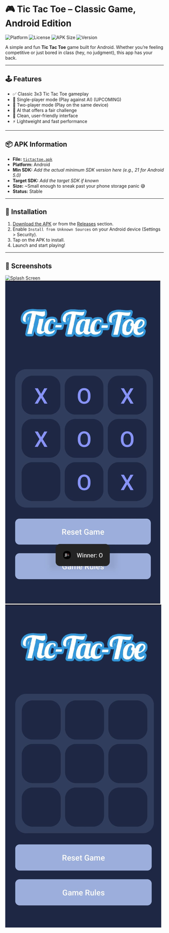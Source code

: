 # 🎮 Tic Tac Toe – Classic Game, Android Edition

![Platform](https://img.shields.io/badge/platform-Android-green.svg)
![License](https://img.shields.io/github/license/your-username/tictactoe)
![APK Size](https://img.shields.io/badge/APK-lightweight-blue)
![Version](https://img.shields.io/badge/version-1.0.0-brightgreen)

A simple and fun **Tic Tac Toe** game built for Android. Whether you’re feeling competitive or just bored in class (hey, no judgment), this app has your back.

---

## 🕹️ Features

- ✅ Classic 3x3 Tic Tac Toe gameplay  
- 👤 Single-player mode (Play against AI)  (UPCOMING)
- 👥 Two-player mode (Play on the same device)  
- 🧠 AI that offers a fair challenge  
- 🎨 Clean, user-friendly interface  
- ⚡ Lightweight and fast performance

---

## 📦 APK Information

- **File:** [`tictactoe.apk`](./tictactoe.apk)  
- **Platform:** Android  
- **Min SDK:** *Add the actual minimum SDK version here (e.g., 21 for Android 5.0)*  
- **Target SDK:** *Add the target SDK if known*  
- **Size:** ~Small enough to sneak past your phone storage panic 😅  
- **Status:** Stable

---

## 📲 Installation

1. [Download the APK](./tictactoe.apk) or from the [Releases](../../releases) section.
2. Enable `Install from Unknown Sources` on your Android device (Settings > Security).
3. Tap on the APK to install.
4. Launch and start playing!

---

## 🚀 Screenshots

![Splash Screen](screenshots/splashscreen.jpg)
![Game Screen](screenshots/Gameplay.jpg)
![Home Screen](screenshots/Homescreen.jpg)


